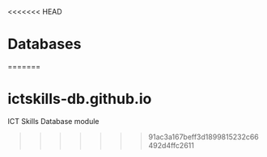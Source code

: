 <<<<<<< HEAD
# Databases
=======
# ictskills-db.github.io
ICT Skills Database module
>>>>>>> 91ac3a167beff3d1899815232c66492d4ffc2611
